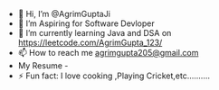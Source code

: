 - 👋 Hi, I’m @AgrimGuptaJi
- 👀 I’m Aspiring for Software Devloper
- 🌱 I’m currently learning Java and DSA on https://leetcode.com/AgrimGupta_123/
- 📫 How to reach me agrimgupta205@gmail.com
- My Resume - 
- ⚡ Fun fact: I love cooking ,Playing Cricket,etc..........

<!---
AgrimGuptaJi/AgrimGuptaJi is a ✨ special ✨ repository because its `README.md` (this file) appears on your GitHub profile.
You can click the Preview link to take a look at your changes.
--->
